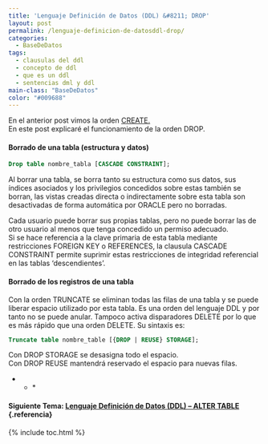 ```yaml
---
title: 'Lenguaje Definición de Datos (DDL) &#8211; DROP'
layout: post
permalink: /lenguaje-definicion-de-datosddl-drop/
categories:
  - BaseDeDatos
tags:
  - clausulas del ddl
  - concepto de ddl
  - que es un ddl
  - sentencias dml y ddl
main-class: "BaseDeDatos"
color: "#009688"
---
```

<div class="icosql">
</div>

En el anterior post vimos la orden [CREATE.][1]  
En este post explicaré el funcionamiento de la orden DROP.

#### Borrado de una tabla (estructura y datos)

```sql
Drop table nombre_tabla [CASCADE CONSTRAINT];
```

Al borrar una tabla, se borra tanto su estructura como sus datos, sus índices asociados y los privilegios concedidos sobre estas también se borran, las vistas creadas directa o indirectamente sobre esta tabla son desactivadas de forma automática por ORACLE pero no borradas.  

<!--ad-->


Cada usuario puede borrar sus propias tablas, pero no puede borrar las de otro usuario al menos que tenga concedido un permiso adecuado.  
Si se hace referencia a la clave primaria de esta tabla mediante restricciones FOREIGN KEY o REFERENCES, la clausula CASCADE CONSTRAINT permite suprimir estas restricciones de integridad referencial en las tablas ‘descendientes’.

#### Borrado de los registros de una tabla

Con la orden TRUNCATE se eliminan todas las filas de una tabla y se puede liberar espacio utilizado por esta tabla. Es una orden del lenguaje DDL y por tanto no se puede anular. Tampoco activa disparadores DELETE por lo que es más rápido que una orden DELETE. Su sintaxis es:

```sql
Truncate table nombre_table [{DROP | REUSE} STORAGE];
```

Con DROP STORAGE se desasigna todo el espacio.  
Con DROP REUSE mantendrá reservado el espacio para nuevas filas.

* * *</p>

#### Siguiente Tema: [Lenguaje Definición de Datos (DDL) &#8211; ALTER TABLE][2] {.referencia}



 [1]: https://elbauldelprogramador.com/lenguaje-definicion-de-datosddl-create/
 [2]: https://elbauldelprogramador.com/lenguaje-definicion-de-datos-ddl-alter/

{% include toc.html %}
